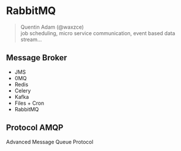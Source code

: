 # RabbitMQ
> Quentin Adam (@waxzce)  
> job scheduling, micro service communication, event based data stream...

## Message Broker
* JMS
* 0MQ
* Redis
* Celery
* Kafka
* Files + Cron
* RabbitMQ

## Protocol AMQP
Advanced Message Queue Protocol
